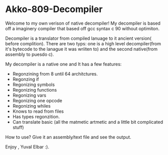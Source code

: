 # Akko-809-Decompiler
Welcome to my own verison of native decompiler!
My decompiler is based off a imaginery compiler that based off 
gcc syntax c 90 without optimiton.

Decompiler is a translator from compiled lanuage to it ancient  version( before
complition).
There are two typs: one is a high level decompiler(from it's bytecode to the
lanague it was wriiten to) and the second native(from assembly to puesdo c).

My decompiler is a native one and It has a few features:
*  Regonzining  from 8 until 64 architctures.
*  Regonzing if
*  Regonizing symbols
*  Regonizing functions
*  Regonizing vars
*  Regonizing one opcode
*  Regonizing whiles
*  Knows to read from files
*  Has types regonzition.
*  Can translate basic (all the matmetic artmetic and a little bit complicated stuff)

How to use?
Give it an assembly/text file and see the output.

Enjoy , Yuval Elbar :).

